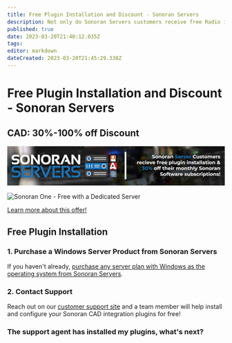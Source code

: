 ```yaml
---
title: Free Plugin Installation and Discount - Sonoran Servers
description: Not only do Sonoran Servers customers receive free Radio installation, but can save 30%-100% on your Sonoran Radio subscription every month when you purchase a Windows Server from Sonoran Servers!
published: true
date: 2023-03-20T21:48:12.035Z
tags: 
editor: markdown
dateCreated: 2023-03-20T21:45:29.338Z
---
```


# Free Plugin Installation and Discount - Sonoran Servers

## CAD: 30%-100% off Discount

![30% off Sonoran Software Subscriptions with Sonoran Servers](/pricing/serversbundlediscount.png)

![Sonoran One - Free with a Dedicated Server](/pricing/sonoranonebundle.png)

[Learn more about this offer!](https://info.sonoranservers.com/pricing/promotions-and-discounts/30-off-software)

## Free Plugin Installation

### 1. Purchase a Windows Server Product from Sonoran Servers

If you haven't already, [purchase any server plan with Windows as the operating system from Sonoran Servers](https://info.sonoranservers.com/tutorials/windows-server/purchasing-and-getting-started).

### 2. Contact Support

Reach out on our [customer support site](https://support.sonoransoftware.com) and a team member will help install and configure your Sonoran CAD integration plugins for free!

### The support agent has installed my plugins, what's next?
